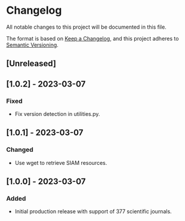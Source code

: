 # Changelog

All notable changes to this project will be documented in this file.

The format is based on [Keep a Changelog](https://keepachangelog.com/en/1.0.0/),
and this project adheres to [Semantic Versioning](https://semver.org/spec/v2.0.0.html).

## [Unreleased]

## [1.0.2] - 2023-03-07

### Fixed

- Fix version detection in utilities.py.

## [1.0.1] - 2023-03-07

### Changed

- Use wget to retrieve SIAM resources.

## [1.0.0] - 2023-03-07

### Added 

- Initial production release with support of 377 scientific journals.
